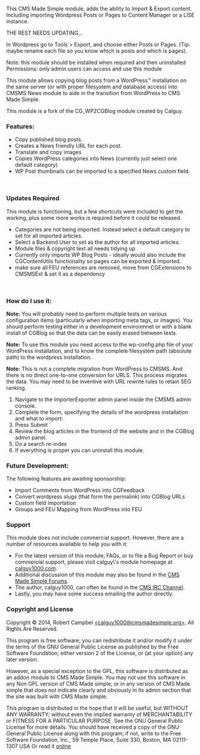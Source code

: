 <p>This CMS Made Simple module, adds the ability to Import & Export content. Including importing Wordpress Posts or Pages to Content Manager or a LISE instance.</p>


<p>THE REST NEEDS UPDATING...</p>

In Wordpress go to Tools > Export, and choose either Posts or Pages. (Tip: maybe rename each file so you know which is posts and which is pages).

Note: this module should be installed when required and then uninstalled 
Permissions: only admin users can access and use this module


<p>This module allows copying blog posts from a WordPress&trade; installation on the same server (or with proper filesystem and database access) into CMSMS News module to aide in the transition from WordPress to CMS Made Simple.</p>
<p>This module is a fork of the CG_WP2CGBlog module created by Calguy.</p>
<h3>Features:</h3>
<ul>
  <li>Copy published blog posts.</li>
  <li>Creates a News friendly URL for each post.</li>
  <li>Translate and copy images</li>
  <li>Copies WordPress categories into News (currently just select one default category)</li>
  <li>WP Post thumbnails can be imported to a specified News custom field</li>
</ul><br>


<h3>Updates Required</h3>
<p>This module is functioning, but a few shortcuts were included to get the working, plus some more works is required before it could be released.</p>
<ul>
  <li>Categories are not being imported. Instead select a default category to set for all imported articles.</li>
  <li>Select a Backend User to set as the author for all imported articles.</li>
  <li>Module files & copyright text all needs tidying up</li>
  <li>Currently only imports WP Blog Posts - ideally would also include the CGContentUtils functionality so pages can be exported & imported.</li>
  <li>make sure all FEU references are removed, move from CGExtensions to CMSMSExt & set it as a dependency</li>
</ul><br>


<h3>How do I use it:</h3>
  <div class="warning">
    <p><strong>Note:</strong> You will probably need to perform multiple tests on various configuration items (particularly when importing meta tags, or images).  You should perform testing either in a development environmnet or with a blank install of CGBlog so that the data can be easily erased between tests.</p>
    <p><strong>Note:</strong> To use this module you need access to the wp-config.php file of your WordPress installation, and to know the complete filesystem path (absolute path) to the wordpress installation.</p>
    <p><strong>Note:</strong> This is not a complete migration from WordPress to CMSMS.  And there is no direct one-to-one conversion for URLS.  This process migrates the data. You may need to be inventive with URL rewrite rules to retain SEO ranking.</p>
  </div>
  <ol>
    <li>Navigate to the ImporterExporter admin panel inside the CMSMS admin console.</li>
    <li>Complete the form, specifying the details of the wordpress installation and what to import:
    </li>
    <li>Press Submit</li>
    <li>Review the blog articles in the frontend of the website and in the CGBlog admin panel.</li>
    <li>Do a search re-index</li>
    <li>If everything is proper you can uninstall this module.</li>
  </ol>

<h3>Future Development:</h3>
  <p>The following features are awaiting sponsorship:</p>
  <ul>
    <li>Import Comments from WordPress into CGFeedback</li>
    <li>Convert wordpress slugs (that form the permalink) into CGBlog URLs</li>
    <li>Custom field importation</li>
    <li>Groups and FEU Mapping from WordPress into FEU</li>
  </ul>

<h3>Support</h3>
<p>This module does not include commercial support. However, there are a number of resources available to help you with it:</p>
<ul>
<li>For the latest version of this module, FAQs, or to file a Bug Report or buy commercial support, please visit calguy\'s
module homepage at <a href="http://calguy1000.com">calguy1000.com</a>.</li>
<li>Additional discussion of this module may also be found in the <a href="http://forum.cmsmadesimple.org">CMS Made Simple Forums</a>.</li>
<li>The author, calguy1000, can often be found in the <a href="irc://irc.freenode.net/#cms">CMS IRC Channel</a>.</li>
<li>Lastly, you may have some success emailing the author directly.</li>
</ul>
<h3>Copyright and License</h3>
<p>Copyright &copy; 2014, Robert Campbel <a href="mailto:calguy1000@cmsmadesimple.org">&lt;calguy1000@cmsmadesimple.org&gt;</a>. All Rights Are Reserved.</p>
<p>This program is free software; you can redistribute it and/or modify
it under the terms of the GNU General Public License as published by
the Free Software Foundation; either version 2 of the License, or
(at your option) any later version.</p>
<p>However, as a special exception to the GPL, this software is distributed
as an addon module to CMS Made Simple.  You may not use this software
in any Non GPL version of CMS Made simple, or in any version of CMS
Made simple that does not indicate clearly and obviously in its admin
section that the site was built with CMS Made simple.</p>
<p>This program is distributed in the hope that it will be useful,
but WITHOUT ANY WARRANTY; without even the implied warranty of
MERCHANTABILITY or FITNESS FOR A PARTICULAR PURPOSE.  See the
GNU General Public License for more details.
You should have received a copy of the GNU General Public License
along with this program; if not, write to the Free Software
Foundation, Inc., 59 Temple Place, Suite 330, Boston, MA 02111-1307 USA
Or read it <a href="http://www.gnu.org/licenses/licenses.html#GPL">online</a></p>
